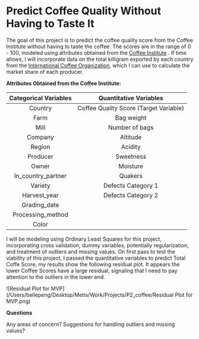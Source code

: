 # Predict Coffee Quality Without Having to Taste It 

The goal of this project is to predict the coffee quality score from the Coffee Institute without having to taste the coffee. The scores are in the range of 0 - 100, modeled using attributes obtained from the [Coffee Institute]( https://database.coffeeinstitute.org/) . If time allows, I will incorporate data on the total killigram exported by each country from the [International Coffee Organization](http://www.ico.org/new_historical.asp), which I can use to calculate the market share of each producer. 

**Attributes Obtained from the Coffee Institute:** 

| Categorical Variables |         Quantitative Variables         |
| :-------------------: | :------------------------------------: |
|        Country        | Coffee Quality Score (Target Variable) |
|         Farm          |               Bag weight               |
|         Mill          |             Number of bags             |
|        Company        |                Altitude                |
|        Region         |                Acidity                 |
|       Producer        |               Sweetness                |
|         Owner         |                Moisture                |
|  In_country_partner   |                Quakers                 |
|        Variety        |           Defects Category 1           |
|     Harvest_year      |           Defects Category 2           |
|     Grading_date      |                                        |
|   Processing_method   |                                        |
|         Color         |                                        |

I will be modeling using Ordinary Least Squares for this project, incorporating cross validation, dummy variables, potentially regularization, and treatment of outliers and missing values. On first pass to test the viability of this project, I passed the quantitative variables to predict Total Coffe Score, my results show the following residual plot. It appears the lower Coffee Scores have a large residual, signaling that I need to pay attention to the outliers in the lower end.

![Residual Plot for MVP](/Users/bellepeng/Desktop/Metis/Work/Projects/P2_coffee/Residual Plot for MVP.png)

**Questions**

Any areas of concern? Suggestions for handling outliers and missing values?
